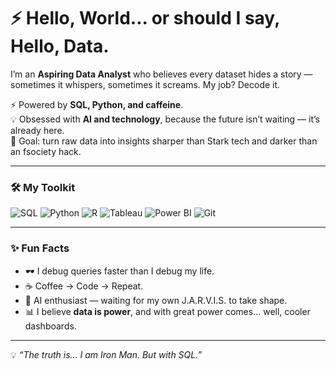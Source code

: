 # ⚡ Hello, World... or should I say, Hello, Data.

I’m an **Aspiring Data Analyst** who believes every dataset hides a story —  
sometimes it whispers, sometimes it screams. My job? Decode it.  

⚡ Powered by **SQL, Python, and caffeine**.  
💡 Obsessed with **AI and technology**, because the future isn’t waiting — it’s already here.  
🎯 Goal: turn raw data into insights sharper than Stark tech and darker than an fsociety hack.  

---

### 🛠️ My Toolkit
![SQL](https://img.shields.io/badge/SQL-336791?style=for-the-badge&logo=postgresql&logoColor=white)
![Python](https://img.shields.io/badge/Python-3776AB?style=for-the-badge&logo=python&logoColor=white)
![R](https://img.shields.io/badge/R-276DC3?style=for-the-badge&logo=r&logoColor=white)
![Tableau](https://img.shields.io/badge/Tableau-E97627?style=for-the-badge&logo=tableau&logoColor=white)
![Power BI](https://img.shields.io/badge/PowerBI-F2C811?style=for-the-badge&logo=powerbi&logoColor=black)
![Git](https://img.shields.io/badge/Git-F05032?style=for-the-badge&logo=git&logoColor=white)

---

### ✨ Fun Facts
- 🕶️ I debug queries faster than I debug my life.  
- ☕ Coffee → Code → Repeat.  
- 🤖 AI enthusiast — waiting for my own J.A.R.V.I.S. to take shape.  
- 📊 I believe **data is power**, and with great power comes... well, cooler dashboards.  

---

💡 *“The truth is... I am Iron Man. But with SQL.”*  



